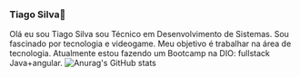 ### Tiago Silva👋


Olá eu sou Tiago Silva sou Técnico em Desenvolvimento de Sistemas. Sou fascinado por tecnologia e videogame. Meu objetivo é trabalhar na área de tecnologia. Atualmente estou fazendo um Bootcamp na DIO:  fullstack Java+angular. 
![Anurag's GitHub stats](https://github-readme-stats.vercel.app/api?username=tiagossylva&show_icons=true&theme=radical)


